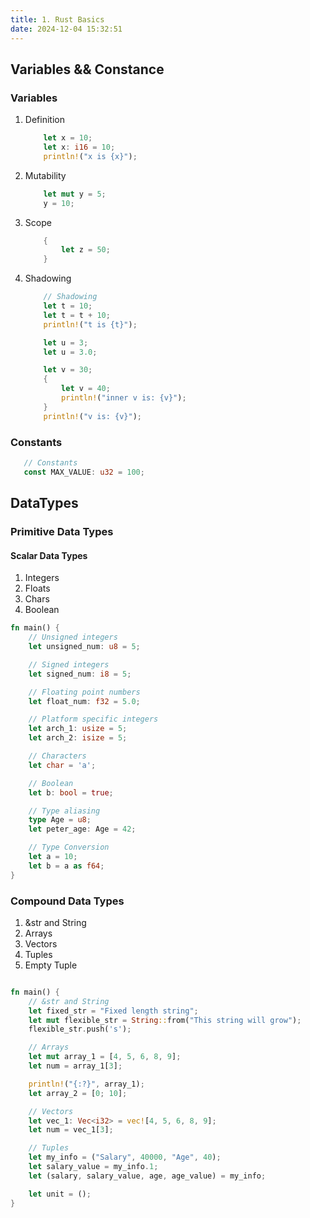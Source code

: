 ```yaml
---
title: 1. Rust Basics
date: 2024-12-04 15:32:51
---
```


##  Variables && Constance

### Variables
1. Definition
    ```rs
        let x = 10;
        let x: i16 = 10;
        println!("x is {x}");
    ```
2. Mutability
    ```rs
        let mut y = 5;
        y = 10;
    ```
3. Scope
    ```rs
        {
            let z = 50;
        }
    ```
4. Shadowing
    ```rs
        // Shadowing
        let t = 10;
        let t = t + 10;
        println!("t is {t}");

        let u = 3;
        let u = 3.0;

        let v = 30;
        {
            let v = 40;
            println!("inner v is: {v}");
        }
        println!("v is: {v}");
    ```
### Constants


 ```rs
    // Constants
    const MAX_VALUE: u32 = 100;
```

## DataTypes

### Primitive Data Types
####  Scalar Data Types

1. Integers
2. Floats
3. Chars
4. Boolean


```rs
fn main() {
    // Unsigned integers
    let unsigned_num: u8 = 5; 

    // Signed integers
    let signed_num: i8 = 5; 

    // Floating point numbers
    let float_num: f32 = 5.0; 

    // Platform specific integers
    let arch_1: usize = 5;
    let arch_2: isize = 5;

    // Characters
    let char = 'a';

    // Boolean
    let b: bool = true;

    // Type aliasing
    type Age = u8; 
    let peter_age: Age = 42;

    // Type Conversion
    let a = 10; 
    let b = a as f64;
}
```

### Compound Data Types

1. &str and String
2. Arrays
3. Vectors
4. Tuples
5. Empty Tuple

```rs

fn main() {
    // &str and String
    let fixed_str = "Fixed length string";
    let mut flexible_str = String::from("This string will grow");
    flexible_str.push('s');

    // Arrays
    let mut array_1 = [4, 5, 6, 8, 9];
    let num = array_1[3];

    println!("{:?}", array_1);
    let array_2 = [0; 10];

    // Vectors
    let vec_1: Vec<i32> = vec![4, 5, 6, 8, 9];
    let num = vec_1[3];

    // Tuples
    let my_info = ("Salary", 40000, "Age", 40);
    let salary_value = my_info.1;
    let (salary, salary_value, age, age_value) = my_info;

    let unit = ();
}
```